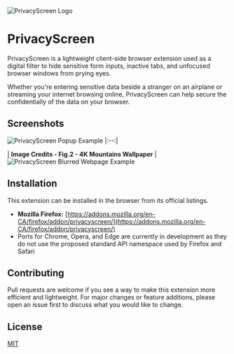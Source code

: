 ![PrivacyScreen Logo](https://raw.githubusercontent.com/odacavo/privacyscreen/main/src/icons/icon128.png)

# PrivacyScreen
PrivacyScreen is a lightweight client-side browser extension used as a digital filter to hide sensitive form inputs, inactive tabs, and unfocused browser windows from prying eyes.

Whether you're entering sensitive data beside a stranger on an airplane or streaming your internet browsing online, PrivacyScreen can help secure the confidentially of the data on your browser.

## Screenshots
![PrivacyScreen Popup Example](https://i.imgur.com/Of9j0Gh.png)
|:--:|

| <b>Image Credits - Fig.2 - 4K Mountains Wallpaper</b> |
![PrivacyScreen Blurred Webpage Example](https://i.imgur.com/lITb9Ks.jpg)

## Installation
This extension can be installed in the browser from its official listings.

- **Mozilla Firefox:** [https://addons.mozilla.org/en-CA/firefox/addon/privacyscreen/](https://addons.mozilla.org/en-CA/firefox/addon/privacyscreen/)
- Ports for Chrome, Opera, and Edge are currently in development as they do not use the proposed standard API namespace used by Firefox and Safari


## Contributing
Pull requests are welcome if you see a way to make this extension more efficient and lightweight. For major changes or feature additions, please open an issue first to discuss what you would like to change.

## License
[MIT](https://choosealicense.com/licenses/mit/)